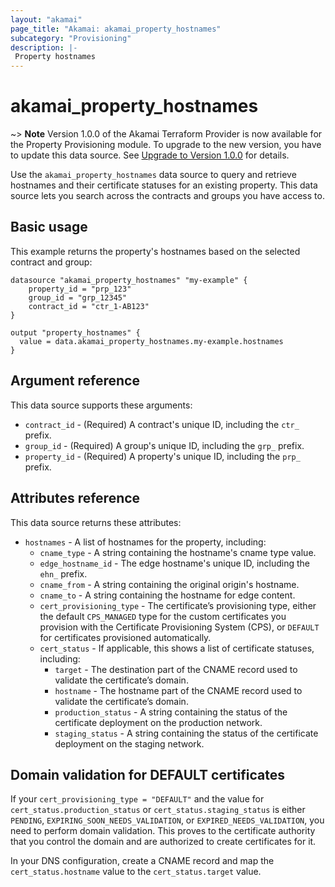 ```yaml
---
layout: "akamai"
page_title: "Akamai: akamai_property_hostnames"
subcategory: "Provisioning"
description: |-
 Property hostnames
---
```


# akamai_property_hostnames

~> **Note** Version 1.0.0 of the Akamai Terraform Provider is now available for the Property Provisioning module. To upgrade to the new version, you have to update this data source. See [Upgrade to Version 1.0.0](../guides/1.0_migration.md) for details.

Use the `akamai_property_hostnames` data source to query and retrieve hostnames and their certificate statuses for an existing property. This data source lets you search across the contracts and groups you have access to.

## Basic usage

This example returns the property's hostnames based on the selected contract and group:

```hcl
datasource "akamai_property_hostnames" "my-example" {
    property_id = "prp_123"
    group_id = "grp_12345"
    contract_id = "ctr_1-AB123"
}

output "property_hostnames" {
  value = data.akamai_property_hostnames.my-example.hostnames
}
```

## Argument reference

This data source supports these arguments:

* `contract_id` - (Required) A contract's unique ID, including the `ctr_` prefix.
* `group_id` - (Required) A group's unique ID, including the `grp_` prefix.
* `property_id` - (Required) A property's unique ID, including the `prp_` prefix.

## Attributes reference

This data source returns these attributes:

* `hostnames` - A list of hostnames for the property, including:
  * `cname_type` - A string containing the hostname's cname type value.
  * `edge_hostname_id` - The edge hostname's unique ID, including the `ehn_` prefix.
  * `cname_from` - A string containing the original origin's hostname.
  * `cname_to` - A string containing the hostname for edge content.
  * `cert_provisioning_type` - The certificate’s provisioning type, either the default `CPS_MANAGED` type for the custom certificates you provision with the Certificate Provisioning System (CPS), or `DEFAULT` for certificates provisioned automatically.
  * `cert_status` - If applicable, this shows a list of certificate statuses, including:
    * `target` - The destination part of the CNAME record used to validate the certificate’s domain.
    * `hostname` - The hostname part of the CNAME record used to validate the certificate’s domain.
    * `production_status` - A string containing the status of the certificate deployment on the production network.
    * `staging_status` - A string containing the status of the certificate deployment on the staging network.

## Domain validation for DEFAULT certificates

If your `cert_provisioning_type = "DEFAULT"` and the value for `cert_status.production_status` or `cert_status.staging_status` is either `PENDING`, `EXPIRING_SOON_NEEDS_VALIDATION`, or `EXPIRED_NEEDS_VALIDATION`, you need to perform domain validation. This proves to the certificate authority that you control the domain and are authorized to create certificates for it.

In your DNS configuration, create a CNAME record and map the `cert_status.hostname` value to the `cert_status.target` value.
